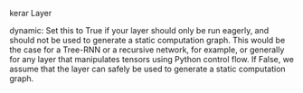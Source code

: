 kerar Layer

dynamic: Set this to True if your layer should only be run eagerly, and should not be used to generate a static computation graph. This would be the case for a Tree-RNN or a recursive network, for example, or generally for any layer that manipulates tensors using Python control flow. If False, we assume that the layer can safely be used to generate a static computation graph.
